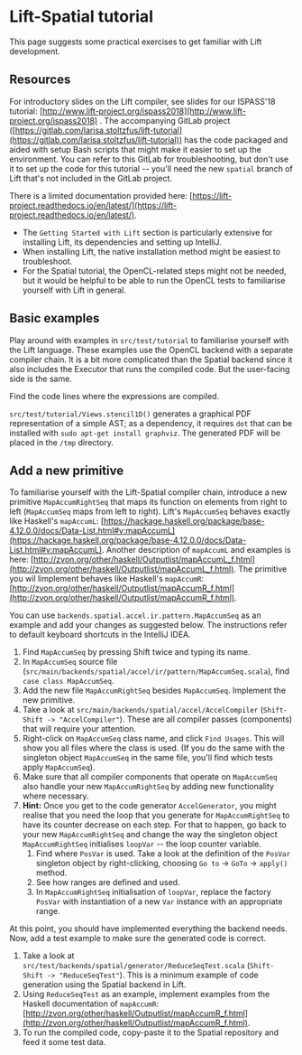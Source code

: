 # Lift-Spatial tutorial #
This page suggests some practical exercises to get familiar with Lift development.

## Resources ##
For introductory slides on the Lift compiler, see slides for our ISPASS'18 tutorial: 
[http://www.lift-project.org/ispass2018](http://www.lift-project.org/ispass2018) .
The accompanying GitLab project 
([https://gitlab.com/larisa.stoltzfus/lift-tutorial](https://gitlab.com/larisa.stoltzfus/lift-tutorial)) 
has the code packaged and aided with setup Bash scripts that might make it easier to set up the environment.
You can refer to this GitLab for troubleshooting, but don't use it to set up the code for this tutorial -- you'll need the 
new `spatial` branch of Lift that's not included in the GitLab project.

There is a limited documentation provided here: [https://lift-project.readthedocs.io/en/latest/](https://lift-project.readthedocs.io/en/latest/).
- The `Getting Started with Lift` section is particularly extensive for installing Lift, its dependencies and setting up IntelliJ.
- When installing Lift, the native installation method might be easiest to troubleshoot.
- For the Spatial tutorial, the OpenCL-related steps might not be needed, but it would be helpful to be able to run the OpenCL tests 
to familiarise yourself with Lift in general. 

## Basic examples ##
Play around with examples in `src/test/tutorial` to familiarise yourself with the Lift language. These examples use the 
OpenCL backend with a separate compiler chain. It is a bit more complicated than the Spatial backend since it also includes
the Executor that runs the compiled code. But the user-facing side is the same.
 
Find the code lines where the expressions are compiled. 
  
`src/test/tutorial/Views.stencil1D()` generates a graphical PDF representation of a simple AST; 
as a dependency, it requires `dot` that can be installed with `sudo apt-get install graphviz`. 
The generated PDF will be placed in the `/tmp` directory.

## Add a new primitive ##
To familiarise yourself with the Lift-Spatial compiler chain, introduce a new primitive `MapAccumRightSeq` 
that maps its function on elements from right to left (`MapAccumSeq` maps from left to right). Lift's `MapAccumSeq` 
behaves exactly like Haskell's `mapAccumL`: 
[https://hackage.haskell.org/package/base-4.12.0.0/docs/Data-List.html#v:mapAccumL](https://hackage.haskell.org/package/base-4.12.0.0/docs/Data-List.html#v:mapAccumL).
Another description of `mapAccumL` and examples is here: 
[http://zvon.org/other/haskell/Outputlist/mapAccumL_f.html](http://zvon.org/other/haskell/Outputlist/mapAccumL_f.html).
The primitive you wil limplement behaves like Haskell's `mapAccumR`: 
[http://zvon.org/other/haskell/Outputlist/mapAccumR_f.html](http://zvon.org/other/haskell/Outputlist/mapAccumR_f.html).
 
You can use `backends.spatial.accel.ir.pattern.MapAccumSeq` as an example and add your changes as suggested below. 
The instructions refer to default keyboard shortcuts in the IntelliJ IDEA.

1. Find `MapAccumSeq` by pressing Shift twice and typing its name.
2. In `MapAccumSeq` source file (`src/main/backends/spatial/accel/ir/pattern/MapAccumSeq.scala`), find `case class MapAccumSeq`.
3. Add the new file `MapAccumRightSeq` besides `MapAccumSeq`. Implement the new primitive.
4. Take a look at `src/main/backends/spatial/accel/AccelCompiler` (`Shift-Shift -> "AccelCompiler"`). 
These are all compiler passes (components) that will require your attention.
5. Right-click on `MapAccumSeq` class name, and click `Find Usages`. This will show you all files where the class is used.
 (If you do the same with the singleton object `MapAccumSeq` in the same file, you'll find which tests apply `MapAccumSeq`).
6. Make sure that all compiler components that operate on `MapAccumSeq` also handle your new `MapAccumRightSeq` by adding 
new functionality where necessary.
7. **Hint:** Once you get to the code generator `AccelGenerator`, you might realise that you need the loop that you generate 
for `MapAccumRightSeq` to have its counter decrease on each step. For that to happen, go back to your new `MapAccumRightSeq` 
and change the way the singleton object `MapAccumRightSeq` initialises `loopVar` -- the loop counter variable.
    1. Find where `PosVar` is used. Take a look at the definition of the `PosVar` singleton object by right-clicking, 
    choosing `Go to` -> `GoTo` -> `apply()` method.
    2. See how ranges are defined and used.
    3. In `MapAccumRightSeq` initialisation of `loopVar`, replace the factory `PosVar` with instantiation of a new `Var` 
    instance with an appropriate range.

At this point, you should have implemented everything the backend needs. 
Now, add a test example to make sure the generated code is correct. 

1. Take a look at `src/test/backends/spatial/generator/ReduceSeqTest.scala` (`Shift-Shift -> "ReduceSeqTest"`).
This is a minimum example of code generation using the Spatial backend in Lift.
2. Using `ReduceSeqTest` as an example, implement examples from the Haskell documentation of `mapAccumR`: 
[http://zvon.org/other/haskell/Outputlist/mapAccumR_f.html](http://zvon.org/other/haskell/Outputlist/mapAccumR_f.html).
3. To run the compiled code, copy-paste it to the Spatial repository and feed it some test data. 